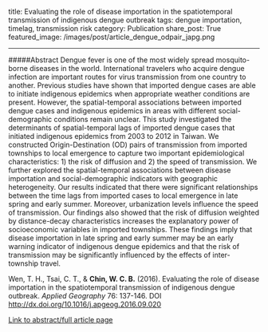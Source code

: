 title: Evaluating the role of disease importation in the spatiotemporal transmission of indigenous dengue outbreak
tags: dengue importation, timelag, transmission risk
category: Publication
share_post: True
featured_image: /images/post/article_dengue_odpair_japg.png

---


#####Abstract
Dengue fever is one of the most widely spread mosquito-borne diseases in the world. International travelers who acquire dengue infection are important routes for virus transmission from one country to another. Previous studies have shown that imported dengue cases are able to initiate indigenous epidemics when appropriate weather conditions are present. However, the spatial-temporal associations between imported dengue cases and indigenous epidemics in areas with different social-demographic conditions remain unclear. This study investigated the determinants of spatial-temporal lags of imported dengue cases that initiated indigenous epidemics from 2003 to 2012 in Taiwan. We constructed Origin-Destination (OD) pairs of transmission from imported townships to local emergence to capture two important epidemiological characteristics: 1) the risk of diffusion and 2) the speed of transmission. We further explored the spatial-temporal associations between disease importation and social-demographic indicators with geographic heterogeneity. Our results indicated that there were significant relationships between the time lags from imported cases to local emergence in late spring and early summer. Moreover, urbanization levels influence the speed of transmission. Our findings also showed that the risk of diffusion weighted by distance-decay characteristics increases the explanatory power of socioeconomic variables in imported townships. These findings imply that disease importation in late spring and early summer may be an early warning indicator of indigenous dengue epidemics and that the risk of transmission may be significantly influenced by the effects of inter-township travel.

Wen, T. H., Tsai, C. T., & **Chin, W. C. B.** (2016). Evaluating the role of disease importation in the spatiotemporal transmission of indigenous dengue outbreak. *Applied Geography* 76: 137-146. DOI http://dx.doi.org/10.1016/j.apgeog.2016.09.020

<a href="http://www.sciencedirect.com/science/article/pii/S0143622816304544" target="_blank">Link to abstract/full article page</a>
